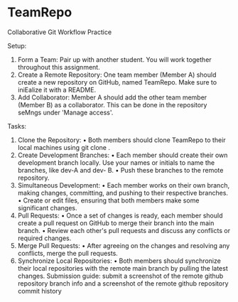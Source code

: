 # TeamRepo
Collaborative Git Workflow Practice

Setup:
1. Form a Team: Pair up with another student. You will work together
throughout this assignment.
2. Create a Remote Repository: One team member (Member A) should create
a new repository on GitHub, named TeamRepo. Make sure to iniEalize it
with a README.
3. Add Collaborator: Member A should add the other team member (Member
B) as a collaborator. This can be done in the repository seMngs under
'Manage access'.

Tasks:
1. Clone the Repository:
• Both members should clone TeamRepo to their local machines using
git clone <repository-url>.
2. Create Development Branches:
• Each member should create their own development branch locally.
Use your names or initials to name the branches, like dev-A and dev-
B.
• Push these branches to the remote repository.
3. Simultaneous Development:
• Each member works on their own branch, making changes,
committing, and pushing to their respective branches.
• Create or edit files, ensuring that both members make some
significant changes.
4. Pull Requests:
• Once a set of changes is ready, each member should create a pull
request on GitHub to merge their branch into the main branch.
• Review each other's pull requests and discuss any conflicts or required
changes.
5. Merge Pull Requests:
• After agreeing on the changes and resolving any conflicts, merge the
pull requests.
6. Synchronize Local Repositories:
• Both members should synchronize their local repositories with the
remote main branch by pulling the latest changes.
Submission guide: submit a screenshot of the remote github repository branch info
and a screenshot of the remote github repository commit history
